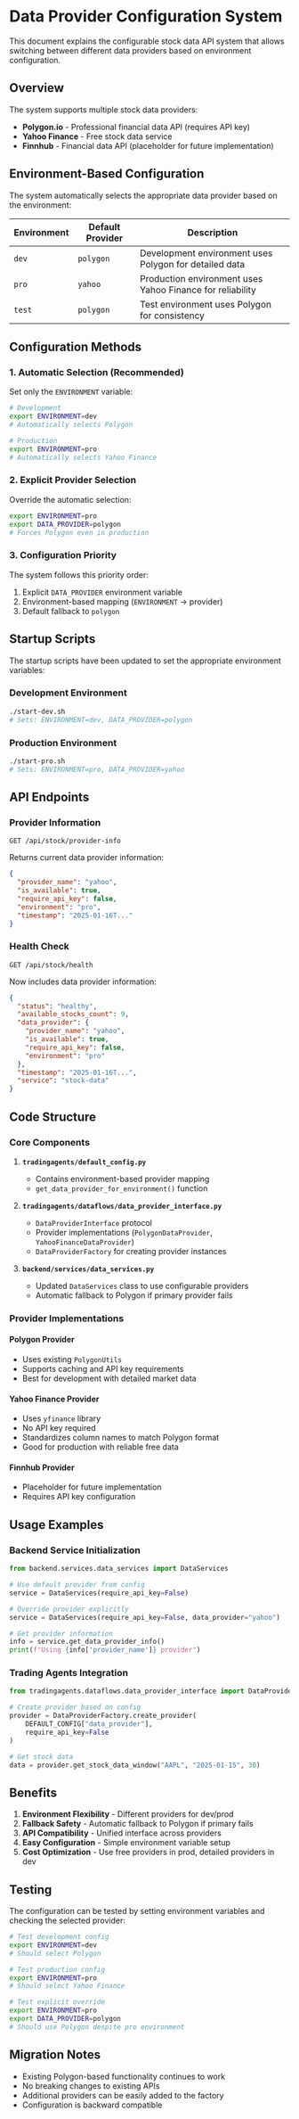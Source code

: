 # Data Provider Configuration System

This document explains the configurable stock data API system that allows switching between different data providers based on environment configuration.

## Overview

The system supports multiple stock data providers:
- **Polygon.io** - Professional financial data API (requires API key)
- **Yahoo Finance** - Free stock data service
- **Finnhub** - Financial data API (placeholder for future implementation)

## Environment-Based Configuration

The system automatically selects the appropriate data provider based on the environment:

| Environment | Default Provider | Description |
|-------------|-----------------|-------------|
| `dev` | `polygon` | Development environment uses Polygon for detailed data |
| `pro` | `yahoo` | Production environment uses Yahoo Finance for reliability |
| `test` | `polygon` | Test environment uses Polygon for consistency |

## Configuration Methods

### 1. Automatic Selection (Recommended)

Set only the `ENVIRONMENT` variable:

```bash
# Development
export ENVIRONMENT=dev
# Automatically selects Polygon

# Production  
export ENVIRONMENT=pro
# Automatically selects Yahoo Finance
```

### 2. Explicit Provider Selection

Override the automatic selection:

```bash
export ENVIRONMENT=pro
export DATA_PROVIDER=polygon
# Forces Polygon even in production
```

### 3. Configuration Priority

The system follows this priority order:
1. Explicit `DATA_PROVIDER` environment variable
2. Environment-based mapping (`ENVIRONMENT` → provider)
3. Default fallback to `polygon`

## Startup Scripts

The startup scripts have been updated to set the appropriate environment variables:

### Development Environment
```bash
./start-dev.sh
# Sets: ENVIRONMENT=dev, DATA_PROVIDER=polygon
```

### Production Environment
```bash
./start-pro.sh
# Sets: ENVIRONMENT=pro, DATA_PROVIDER=yahoo
```

## API Endpoints

### Provider Information
```http
GET /api/stock/provider-info
```

Returns current data provider information:
```json
{
  "provider_name": "yahoo",
  "is_available": true,
  "require_api_key": false,
  "environment": "pro",
  "timestamp": "2025-01-16T..."
}
```

### Health Check
```http
GET /api/stock/health
```

Now includes data provider information:
```json
{
  "status": "healthy",
  "available_stocks_count": 9,
  "data_provider": {
    "provider_name": "yahoo",
    "is_available": true,
    "require_api_key": false,
    "environment": "pro"
  },
  "timestamp": "2025-01-16T...",
  "service": "stock-data"
}
```

## Code Structure

### Core Components

1. **`tradingagents/default_config.py`**
   - Contains environment-based provider mapping
   - `get_data_provider_for_environment()` function

2. **`tradingagents/dataflows/data_provider_interface.py`**
   - `DataProviderInterface` protocol
   - Provider implementations (`PolygonDataProvider`, `YahooFinanceDataProvider`)
   - `DataProviderFactory` for creating provider instances

3. **`backend/services/data_services.py`**
   - Updated `DataServices` class to use configurable providers
   - Automatic fallback to Polygon if primary provider fails

### Provider Implementations

#### Polygon Provider
- Uses existing `PolygonUtils` 
- Supports caching and API key requirements
- Best for development with detailed market data

#### Yahoo Finance Provider
- Uses `yfinance` library
- No API key required
- Standardizes column names to match Polygon format
- Good for production with reliable free data

#### Finnhub Provider
- Placeholder for future implementation
- Requires API key configuration

## Usage Examples

### Backend Service Initialization
```python
from backend.services.data_services import DataServices

# Use default provider from config
service = DataServices(require_api_key=False)

# Override provider explicitly
service = DataServices(require_api_key=False, data_provider="yahoo")

# Get provider information
info = service.get_data_provider_info()
print(f"Using {info['provider_name']} provider")
```

### Trading Agents Integration
```python
from tradingagents.dataflows.data_provider_interface import DataProviderFactory

# Create provider based on config
provider = DataProviderFactory.create_provider(
    DEFAULT_CONFIG["data_provider"], 
    require_api_key=False
)

# Get stock data
data = provider.get_stock_data_window("AAPL", "2025-01-15", 30)
```

## Benefits

1. **Environment Flexibility** - Different providers for dev/prod
2. **Fallback Safety** - Automatic fallback to Polygon if primary fails
3. **API Compatibility** - Unified interface across providers
4. **Easy Configuration** - Simple environment variable setup
5. **Cost Optimization** - Use free providers in prod, detailed providers in dev

## Testing

The configuration can be tested by setting environment variables and checking the selected provider:

```bash
# Test development config
export ENVIRONMENT=dev
# Should select Polygon

# Test production config  
export ENVIRONMENT=pro
# Should select Yahoo Finance

# Test explicit override
export ENVIRONMENT=pro
export DATA_PROVIDER=polygon
# Should use Polygon despite pro environment
```

## Migration Notes

- Existing Polygon-based functionality continues to work
- No breaking changes to existing APIs
- Additional providers can be easily added to the factory
- Configuration is backward compatible